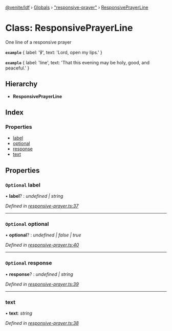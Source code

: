 [@venite/ldf](../README.md) › [Globals](../globals.md) › ["responsive-prayer"](../modules/_responsive_prayer_.md) › [ResponsivePrayerLine](_responsive_prayer_.responsiveprayerline.md)

# Class: ResponsivePrayerLine

One line of a responsive prayer

**`example`** 
{ label: '℣', text: 'Lord, open my lips.' }

**`example`** 
{ label: 'line', text: 'That this evening may be holy, good, and peaceful.' }

## Hierarchy

* **ResponsivePrayerLine**

## Index

### Properties

* [label](_responsive_prayer_.responsiveprayerline.md#optional-label)
* [optional](_responsive_prayer_.responsiveprayerline.md#optional-optional)
* [response](_responsive_prayer_.responsiveprayerline.md#optional-response)
* [text](_responsive_prayer_.responsiveprayerline.md#text)

## Properties

### `Optional` label

• **label**? : *undefined | string*

*Defined in [responsive-prayer.ts:37](https://github.com/gbj/venite/blob/deb31a84/ldf/src/responsive-prayer.ts#L37)*

___

### `Optional` optional

• **optional**? : *undefined | false | true*

*Defined in [responsive-prayer.ts:40](https://github.com/gbj/venite/blob/deb31a84/ldf/src/responsive-prayer.ts#L40)*

___

### `Optional` response

• **response**? : *undefined | string*

*Defined in [responsive-prayer.ts:39](https://github.com/gbj/venite/blob/deb31a84/ldf/src/responsive-prayer.ts#L39)*

___

###  text

• **text**: *string*

*Defined in [responsive-prayer.ts:38](https://github.com/gbj/venite/blob/deb31a84/ldf/src/responsive-prayer.ts#L38)*
